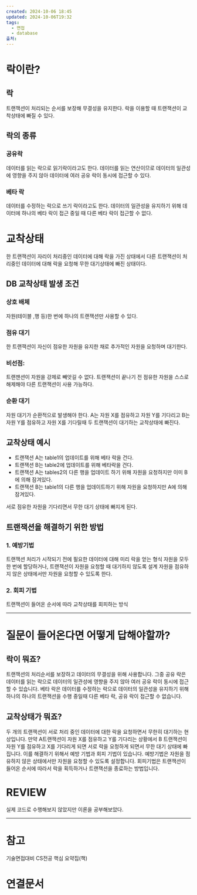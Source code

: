 ```yaml
---
created: 2024-10-06 18:45
updated: 2024-10-06T19:32
tags:
  - 면접
  - database
출처: 
---
```

# 락이란?
## 락
트랜잭션이 처리되는 순서를 보장해 무결성을 유지한다.
락을 이용할 때 트랜잭션이 교착상태에 빠질 수 있다.

## 락의 종류
### 공유락
데이터를 읽는 락으로 읽기락이라고도 한다. 데이터를 읽는 연산이므로 데이터의 일관성에 영향을 주지 않아 데이터에 여러 공유 락이 동시에 접근할 수 있다.

### 베타 락
데이터를 수정하는 락으로 쓰기 락이라고도 한다. 데이터의 일관성을 유지하기 위해 데이터에 하나의 베타 락이 접근 중일 때 다른 베타 락이 접근할 수 없다.

# 교착상태
한 트랜잭션이 자리이 처리중인 데이터에 대해 락을 가진 상태에서 다른 트랜잭션이 처리중인 데이터에 대해 락을 요청해 무한 대기상태에 빠진 상태이다.

## DB 교착상태 발생 조건
### 상호 배체
자원(테이블 ,행 등)한 번에 하나의 트랜잭션만 사용할 수 있다.
### 점유 대기
한 트랜잭션이 자신이 점유한 자원을 유지한 채로 추가적인 자원을 요청하며 대기한다. 

### 비선점:
트랜잰션이 자원을 강제로 빼앗길 수 없다. 트랜잭션이 끝나기 전 점유한 자원을 스스로 해제해야 다른 트랜잭션이 사용 가능하다.

### 순환 대기
자원 대기가 순환적으로 발생해야 한다. 
A는 자원 X를 점유하고 자원 Y를 기다리고 B는 자원 Y를 점유하고 자원 X를 기다릴때 두 트랜잭션이 대기하는 교착상태에 빠진다. 


## 교착상태 예시
- 트랜잭션 A는 table1의 업데이트를 위해 베타 락을 건다. 
- 트랜잭션 B는 table2에 업데이트를 위해 베타락을 건다.
- 트랜잭션 A는 tables2의 다른 행을 업데이트 하기 위해 자원을 요청하지만 이미 B에 의해 잠겨있다.
- 트랜잭션 B는 table1의 다른 행을 업데이트하기 위해 자원을 요청하지만 A에 의해 잠겨있다.

서로 점유한 자원을 기다리면서 무한 대기 상태에 빠지게 된다.
## 트랜잭션을 해결하기 위한 방법
### 1. 예방기법
트랜잭션 처리가 시작되기 전에 필요한 데이터에 대해 미리 락을 얻는 형식
자원을 모두 한 번에 할당하거나, 트랜잭션이 자원을 요청할 때 대기하지 않도록 설계
자원을 점유하지 않은 상태에서만 자원을 요청할 수 있도록 한다. 
### 2. 회피 기법
트랜잭션이 들어온 순서에 따라 교착상태를 회피하는 방식


---
# 질문이 들어온다면 어떻게 답해야할까?
## 락이 뭐죠?
트랜잭션의 처리순서를 보장하고 데이터의 무결성을 위해 사용합니다. 그중 공유 락은 데이터를 읽는 락으로 데이터의 일관성에 영향을 주지 않아 여러 공유 락이 동시에 접근할 수 있습니다. 베타 락은 데이터를 수정하는 락으로 데이터의 일관성을 유지하기 위해 하나의  하나의 트랜잭션을 수행 중일때 다른 베타 락, 공유 락이 접근할 수 없습니다.


## 교착상태가 뭐죠?
두 개의 트랜잭션이 서로 처리 중인 데이터에 대한 락을 요청하면서 무한히 대기하는 현상입니다. 만약 A트랜잭션이 자원 X를 점유하고 Y를 기다리는 상황에서 B 트랜잭션이 자원 Y를 점유하고 X를 기다리게 되면 서로 락을 요청하게 되면서 무한 대기 상태에 빠집니다. 이를 해결하기 위해서 예방 기법과 회피 기법이 있습니다. 
예방기법은 자원을 점유하지 않은 상태에서만 자원을 요청할 수 있도록 설정합니다. 회피기법은 트랜잭션이 들어온 순서에 따라서 락을 획득하거나 트랜잭션을 종료하는 방법입니다.



# REVIEW
실제 코드로 수행해보지 않았지만 이론을 공부해보았다.


---
# 참고
기술면접대비 CS전공 핵심 요약집(책)
# 연결문서